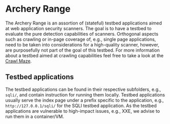 # Archery Range

The Archery Range is an assortion of (stateful) testbed applications aimed at
web application security scanners. The goal is to have a testbed to evaluate the
pure detection capabilities of scanners. Orthogonal aspects such as crawling or
in-page coverage of, e.g., single page applications, need to be taken into
considerations for a high-quality scanner, however, are purposefully not part of
the goal of this testbed. For more information about a testbed aimed at crawling
capabilities feel free to take a look at the [Crawl Maze](https://github.com/google/security-crawl-maze).

## Testbed applications

The testbed applications can be found in their respective subfolders, e.g.,
`sqli/`, and contain instruction for running them locally. Testbed applications
usually serve the index page under a prefix specific to the application, e.g.,
`http://127.0.0.1/sqli/` for the SQLI testbed application. As the testbed
applications are vulnerable to high-impact issues, e.g., XXE, we advise to run
them in a container/VM.
